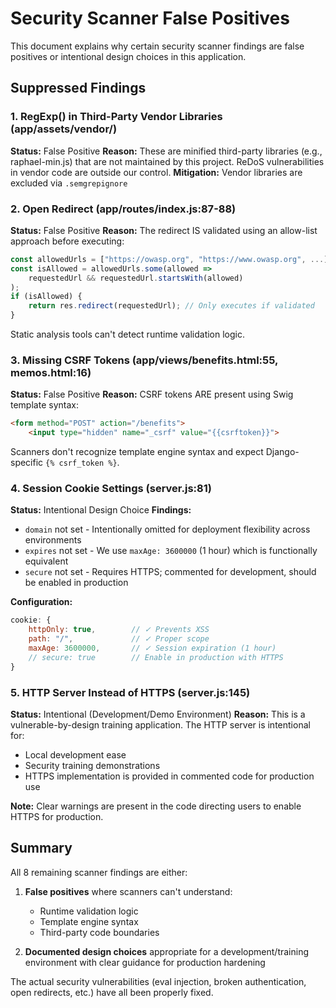 # Security Scanner False Positives

This document explains why certain security scanner findings are false positives or intentional design choices in this application.

## Suppressed Findings

### 1. RegExp() in Third-Party Vendor Libraries (app/assets/vendor/)
**Status:** False Positive
**Reason:** These are minified third-party libraries (e.g., raphael-min.js) that are not maintained by this project. ReDoS vulnerabilities in vendor code are outside our control.
**Mitigation:** Vendor libraries are excluded via `.semgrepignore`

### 2. Open Redirect (app/routes/index.js:87-88)
**Status:** False Positive
**Reason:** The redirect IS validated using an allow-list approach before executing:
```javascript
const allowedUrls = ["https://owasp.org", "https://www.owasp.org", ...];
const isAllowed = allowedUrls.some(allowed =>
    requestedUrl && requestedUrl.startsWith(allowed)
);
if (isAllowed) {
    return res.redirect(requestedUrl); // Only executes if validated
}
```
Static analysis tools can't detect runtime validation logic.

### 3. Missing CSRF Tokens (app/views/benefits.html:55, memos.html:16)
**Status:** False Positive
**Reason:** CSRF tokens ARE present using Swig template syntax:
```html
<form method="POST" action="/benefits">
    <input type="hidden" name="_csrf" value="{{csrftoken}}">
```
Scanners don't recognize template engine syntax and expect Django-specific `{% csrf_token %}`.

### 4. Session Cookie Settings (server.js:81)
**Status:** Intentional Design Choice
**Findings:**
- `domain` not set - Intentionally omitted for deployment flexibility across environments
- `expires` not set - We use `maxAge: 3600000` (1 hour) which is functionally equivalent
- `secure` not set - Requires HTTPS; commented for development, should be enabled in production

**Configuration:**
```javascript
cookie: {
    httpOnly: true,        // ✓ Prevents XSS
    path: "/",             // ✓ Proper scope
    maxAge: 3600000,       // ✓ Session expiration (1 hour)
    // secure: true        // Enable in production with HTTPS
}
```

### 5. HTTP Server Instead of HTTPS (server.js:145)
**Status:** Intentional (Development/Demo Environment)
**Reason:** This is a vulnerable-by-design training application. The HTTP server is intentional for:
- Local development ease
- Security training demonstrations
- HTTPS implementation is provided in commented code for production use

**Note:** Clear warnings are present in the code directing users to enable HTTPS for production.

## Summary

All 8 remaining scanner findings are either:
1. **False positives** where scanners can't understand:
   - Runtime validation logic
   - Template engine syntax
   - Third-party code boundaries

2. **Documented design choices** appropriate for a development/training environment with clear guidance for production hardening

The actual security vulnerabilities (eval injection, broken authentication, open redirects, etc.) have all been properly fixed.
